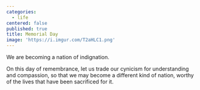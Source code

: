 ```yaml
---
categories:
  - life
centered: false
published: true
title: Memorial Day
image: 'https://i.imgur.com/T2aHLC1.png'
---
```

We are becoming a nation
of indignation.

On this day of remembrance, 
let us trade our cynicism 
for understanding and compassion, 
so that we may become 
a different kind of nation,
worthy of the lives
that have been sacrificed for it.
